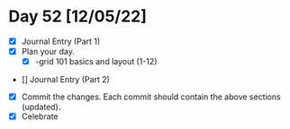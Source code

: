 # Day 52 [12/05/22]

- [x] Journal Entry (Part 1)
- [x] Plan your day.
  - [x] -grid 101 basics and layout (1-12)
- [] Journal Entry (Part 2)
- [x] Commit the changes. Each commit should contain the above sections (updated).
- [x] Celebrate
<!-- [x] to tick -->
